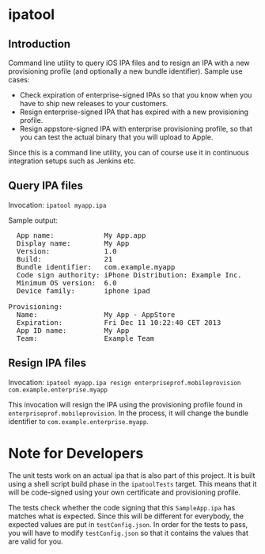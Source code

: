 ipatool
=======

Introduction
------------
Command line utility to query iOS IPA files and to resign an IPA with a new provisioning profile (and optionally a new bundle identifier). Sample use cases:

   * Check expiration of enterprise-signed IPAs so that you know when you have to ship new releases to your customers.
   * Resign enterprise-signed IPA that has expired with a new provisioning profile.
   * Resign appstore-signed IPA with enterprise provisioning profile, so that you can test the actual binary that you will upload to Apple.
   
Since this is a command line utility, you can of course use it in continuous integration setups such as Jenkins etc.

Query IPA files
---------------
Invocation: `ipatool myapp.ipa`

Sample output:
<pre>
  App name:            My App.app
  Display name:        My App
  Version:             1.0
  Build:               21
  Bundle identifier:   com.example.myapp
  Code sign authority: iPhone Distribution: Example Inc.
  Minimum OS version:  6.0
  Device family:       iphone ipad 

Provisioning:
  Name:                My App - AppStore
  Expiration:          Fri Dec 11 10:22:40 CET 2013
  App ID name:         My App
  Team:                Example Team
</pre>

Resign IPA files
----------------
Invocation: `ipatool myapp.ipa resign enterpriseprof.mobileprovision com.example.enterprise.myapp`

This invocation will resign the IPA using the provisioning profile found in `enterpriseprof.mobileprovision`. In the process, it will change the bundle identifier to `com.example.enterprise.myapp`.

Note for Developers
===================
The unit tests work on an actual ipa that is also part of this project. It is built using a shell script build phase in the `ipatoolTests` target. This means that it will be code-signed using your own certificate and provisioning profile.

The tests check whether the code signing that this `SampleApp.ipa` has matches what is expected. Since this will be different for everybody, the expected values are put in `testConfig.json`. In order for the tests to pass, you will have to modify `testConfig.json` so that it contains the values that are valid for you.
